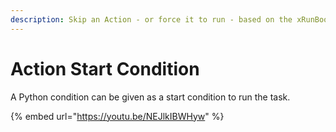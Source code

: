 ```yaml
---
description: Skip an Action - or force it to run - based on the xRunBook Status
---
```


# Action Start Condition

A Python condition can be given as a start condition to run the task.

{% embed url="https://youtu.be/NEJlkIBWHyw" %}
